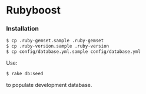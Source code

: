 # Rubyboost

### Installation

```sh
$ cp .ruby-gemset.sample .ruby-gemset
$ cp .ruby-version.sample .ruby-version
$ cp config/database.yml.sample config/database.yml
```

Use:
```sh
$ rake db:seed
```
to populate development database.

